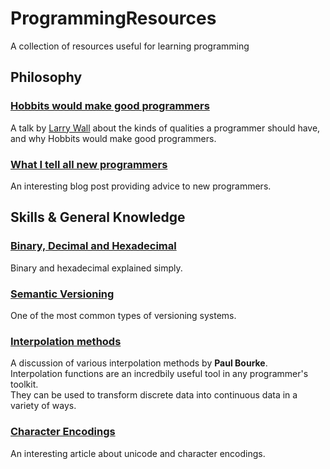 # ProgrammingResources
A collection of resources useful for learning programming

## Philosophy

### [Hobbits would make good programmers](https://www.youtube.com/watch?v=G49RUPv5-NU)

A talk by [Larry Wall](https://en.wikipedia.org/wiki/Larry_Wall) about the kinds of qualities a programmer should have, and why Hobbits would make good programmers.

### [What I tell all new programmers](https://josephg.com/blog/what-i-tell-all-new-programmers/)

An interesting blog post providing advice to new programmers.  

## Skills & General Knowledge

### [Binary, Decimal and Hexadecimal](http://www.mathsisfun.com/binary-decimal-hexadecimal.html)

Binary and hexadecimal explained simply.

### [Semantic Versioning](https://semver.org/)

One of the most common types of versioning systems.

### [Interpolation methods](http://paulbourke.net/miscellaneous/interpolation/)

A discussion of various interpolation methods by **Paul Bourke**.  
Interpolation functions are an incredbily useful tool in any programmer's toolkit.  
They can be used to transform discrete data into continuous data in a variety of ways.  

### [Character Encodings](http://kunststube.net/encoding/)

An interesting article about unicode and character encodings.
